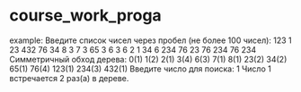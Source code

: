 # course_work_proga
example: 
    Введите список чисел через пробел (не более 100 чисел): 123 1 23 432 76 34 8 3 7 3 65 3 6 3 6 2 1 34 6 234 76 23 76 234 76 234 
    Симметричный обход дерева: 0(1) 1(2) 2(1) 3(4) 6(3) 7(1) 8(1) 23(2) 34(2) 65(1) 76(4) 123(1) 234(3) 432(1) 
    Введите число для поиска: 1
    Число 1 встречается 2 раз(а) в дереве.